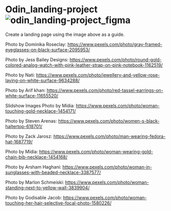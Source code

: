 # Odin_landing-project![odin_landing-project_figma](https://user-images.githubusercontent.com/79671791/172251309-6271b069-8351-4eca-86eb-6a6858e320cb.png)

Create a landing page using the image above as a guide.

Photo by Dominika Roseclay: https://www.pexels.com/photo/gray-framed-eyeglasses-on-black-surface-2095953/

Photo by Jess Bailey Designs: https://www.pexels.com/photo/round-gold-colored-analog-watch-with-pink-leather-strap-on-pink-notebook-1162519/

Photo by Nati: https://www.pexels.com/photo/jewellery-and-yellow-rose-laying-on-white-surface-9634288/

Photo by Arif khan: https://www.pexels.com/photo/red-tassel-earrings-on-white-surface-11655520/

Slidshow Images
Photo by Mídia: https://www.pexels.com/photo/woman-touching-gold-necklace-1454171/

Photo by Steven Arenas: https://www.pexels.com/photo/women-s-black-haltertop-618701/

Photo by Zack Jarosz: https://www.pexels.com/photo/man-wearing-fedora-hat-1687719/

Photo by Mídia: https://www.pexels.com/photo/woman-wearing-gold-chain-bib-necklace-1454168/

Photo by Arsham Haghani: https://www.pexels.com/photo/woman-in-sunglasses-with-beaded-necklace-3387577/

Photo by Marlon Schmeiski: https://www.pexels.com/photo/woman-standing-next-to-yellow-wall-3839904/

Photo by Godisable Jacob: https://www.pexels.com/photo/woman-touching-her-hair-selective-focal-photo-1580226/
